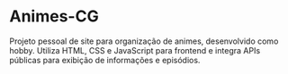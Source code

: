 # Animes-CG
Projeto pessoal de site para organização de animes, desenvolvido como hobby. Utiliza HTML, CSS e JavaScript para frontend e integra APIs públicas para exibição de informações e episódios.
